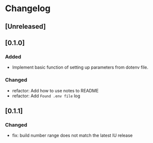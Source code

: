 <!-- Keep a Changelog guide -> https://keepachangelog.com -->

# Changelog

## [Unreleased]

## [0.1.0]

### Added

- Implement basic function of setting up parameters from dotenv file.

### Changed

- refactor: Add how to use notes to README
- refactor: Add `Found .env file` log

## [0.1.1]

### Changed

- fix: build number range does not match the latest IU release